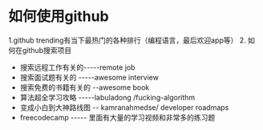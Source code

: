 #  如何使用github

1.github trending有当下最热门的各种排行（编程语言，最后欢迎app等）
2. 如何在github搜索项目
   - 搜索远程工作有关的-----remote job
   - 搜索面试题有关的  -----awesome interview
   - 搜索免费的书籍有关的 --awesome book
   - 算法超全学习攻略  -----labuladong    /fucking-algorithm
   - 变成小白到大神路线图 -- kamranahmedse/   developer roadmaps
   - freecodecamp ----- 里面有大量的学习视频和非常多的练习题
